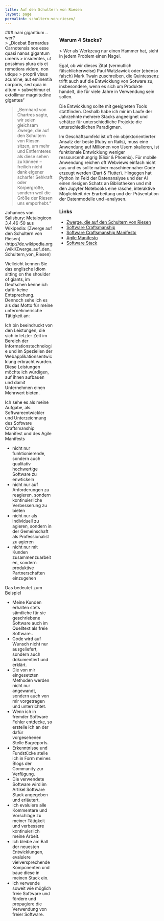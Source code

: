 ```yaml
---
title: Auf den Schultern von Riesen
layout: page
permalink: schultern-von-riesen/
---
```


<section class="section">
<div class="columns">
<div class="column is-two-thirds" markdown="1">
### nani gigantium .. wer?

<section class="section" markdown="1">
> „Dicebat Bernardus Carnotensis nos esse quasi nanos gigantum umeris
> insidentes, ut possimus plura eis et remotiora videre, non utique
> proprii visus acumine, aut eminentia corporis, sed quia in altum
> subvehimur et extollimur magnitudine gigantea“

> „Bernhard von Chartres sagte, wir seien gleichsam Zwerge, die auf den
> Schultern von Riesen sitzen, um mehr und Entfernteres als diese sehen zu
> können – freilich nicht dank eigener scharfer Sehkraft oder Körpergröße,
> sondern weil die Größe der Riesen uns emporhebt.“

<div class="has-text-right is-size-6" markdown="1">
Johannes von Salisbury: Metalogicon 3,4,46-50 aus Wikipedia:
[Zwerge auf den Schultern von Riesen](http://de.wikipedia.org/wiki/Zwerge_auf_den_Schultern_von_Riesen)
</div>
</section>

Vielleicht kennen Sie das englische Idiom sitting on the shoulder of
giants, im Deutschen kenne ich dafür keine Entsprechung. Dennoch sehe
ich es als das Motto für meine unternehmerische Tätigkeit an:

Ich bin beeindruckt von den Leistungen, die sich in letzter Zeit im
Bereich der Informationstechnologie und im Speziellen der
Webapplikationsentwicklung erbracht wurden. Diese Leistungen möchte ich
würdigen, auf ihnen aufbauen und damit Unternehmen einen Mehrwert
bieten.

Ich sehe es als meine Aufgabe, als Softwareentwickler und Unterzeichnung
des Software Craftsmanship Manifest und des Agile Manifests

- nicht nur funktionierende, sondern auch qualitativ hochwertige
  Software zu enwtickeln
- nicht nur auf Anforderungen zu reagieren, sondern kontinuierliche
  Verbesserung zu bieten
- nicht nur als individuell zu agieren, sondern in der Gemeinschaft
  als Professionalist zu agieren
- nicht nur mit Kunden zusammenzuarbeiten, sondern produktive
  Partnerschaften einzugehen

Das bedeutet zum Beispiel

- Meine Kunden erhalten stets sämtliche für sie geschriebene Software
  auch im Quelltext als freie Software..
- Code wird auf Wunsch nicht nur ausgeliefert, sondern auch
  dokumentiert und erklärt.
- Die von mir eingesetzten Methoden werden nicht nur angewandt,
  sondern auch von mir vorgetragen und unterrichtet.
- Wenn ich in fremder Software Fehler entdecke, so erstelle ich an der
  dafür vorgesehenen Stelle Bugreports.
- Erkenntnisse und Fundstücke stelle ich in Form meines Blogs der
  Community zur Verfügung.
- Die verwendete Software wird im Artikel Software Stack angegeben
  und erläutert.
- Ich evaluiere alle Kommentare und Vorschläge zu meiner Tätigkeit und
  verbessere kontinuierlich meine Arbeit.
- Ich bleibe am Ball der neuesten Entwicklungen, evaluiere
  vielversprechende Komponenten und baue diese in meinen Stack ein.
- Ich verwende soweit wie möglich freie Software und fördere und
  propagiere die Verwendung von freier Software.

</div>
<div class="column" markdown="1">

### Warum 4 Stacks?

<section class="section" markdown="1">
> Wer als Werkzeug nur einen Hammer hat, sieht in jedem Problem einen Nagel.
</section>

Egal, ob wir dieses Zitat (vermutlich fälschlicherweise) Paul Watzlawick oder
(ebenso falsch) Mark Twain zuschreiben, die Quintessenz trifft auch auf die
Entwicklung von Sotware zu, insbesondere, wenn es sich um Produkte handelt,
die für viele Jahre in Verwendung sein sollen.

Die Entwicklung sollte mit geeigneten Tools stattfinden. Deshalb habe ich mir
im Laufe der Jahrzehnte mehrere Stacks angeeignet und schätze für unterschiedliche
Projekte die unterschiedlichen Paradigmen.

Im Geschäftsumfeld ist oft ein objektorientierter Ansatz der beste (Ruby on Rails), 
muss eine Anwendung auf Millionen von Usern skalieren, ist funktionale Entwicklung
weniger ressourcenhungrig (Elixir & Phoenix). Für mobile Anwendung reichen oft
Webviews einfach nicht aus und es sollte nativer maschinennaher Code erzeugt werden
(Dart & Flutter). Hingegen hat Python im Feld der Datenanalyse und der AI einen
riesigen Schatz an Bibliotheken und mit den Jupyter Notebooks eine rasche,
interaktive Möglichkeit der Erarbeitung und der Präsentation der Datenmodelle
und -analysen.

### Links

- [Zwerge, die auf den Schultern von
   Riesen](http://de.wikipedia.org/wiki/Zwerge_auf_den_Schultern_von_Riesen)
- [Software
  Craftsmanship](http://en.wikipedia.org/wiki/Software_craftsmanship)
- [Software Craftsmanship
  Manifesto](http://manifesto.softwarecraftsmanship.org/)
- [Agile Manifesto](http://agilemanifesto.org/)
- [Software Stack](http://informatom.com/articles/8/display)

</div></div></section>
